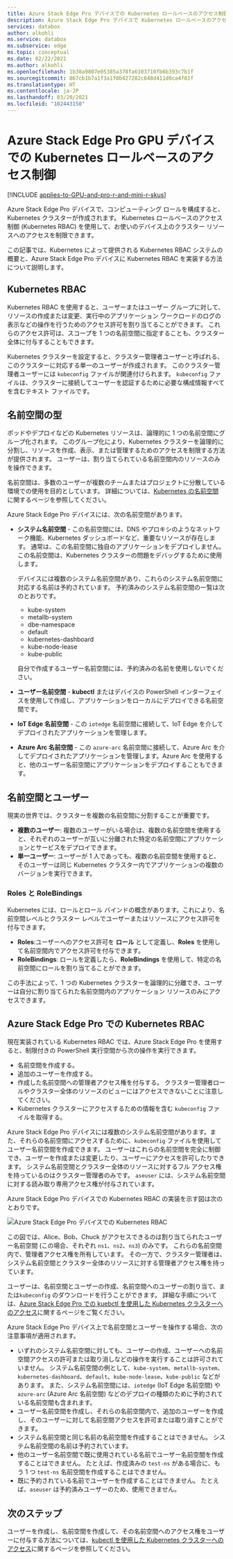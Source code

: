 ```yaml
---
title: Azure Stack Edge Pro デバイスでの Kubernetes ロールベースのアクセス制御について | Microsoft Docs
description: Azure Stack Edge Pro デバイスで Kubernetes ロールベースのアクセス制御がどのように行われるかについて説明します。
services: databox
author: alkohli
ms.service: databox
ms.subservice: edge
ms.topic: conceptual
ms.date: 02/22/2021
ms.author: alkohli
ms.openlocfilehash: 1b38a9807e05385a378fa6103710fb6b393c7b1f
ms.sourcegitcommit: 867cb1b7a1f3a1f0b427282c648d411d0ca4f81f
ms.translationtype: HT
ms.contentlocale: ja-JP
ms.lasthandoff: 03/20/2021
ms.locfileid: "102443150"
---
```

# <a name="kubernetes-role-based-access-control-on-your-azure-stack-edge-pro-gpu-device"></a>Azure Stack Edge Pro GPU デバイスでの Kubernetes ロールベースのアクセス制御

[!INCLUDE [applies-to-GPU-and-pro-r-and-mini-r-skus](../../includes/azure-stack-edge-applies-to-gpu-pro-r-mini-r-sku.md)]

Azure Stack Edge Pro デバイスで、コンピューティング ロールを構成すると、Kubernetes クラスターが作成されます。 Kubernetes ロールベースのアクセス制御 (Kubernetes RBAC) を使用して、お使いのデバイス上のクラスター リソースへのアクセスを制限できます。

この記事では、Kubernetes によって提供される Kubernetes RBAC システムの概要と、Azure Stack Edge Pro デバイスに Kubernetes RBAC を実装する方法について説明します。 

## <a name="kubernetes-rbac"></a>Kubernetes RBAC

Kubernetes RBAC を使用すると、ユーザーまたはユーザー グループに対して、リソースの作成または変更、実行中のアプリケーション ワークロードのログの表示などの操作を行うためのアクセス許可を割り当てることができます。 これらのアクセス許可は、スコープを 1 つの名前空間に指定することも、クラスター全体に付与することもできます。 

Kubernetes クラスターを設定すると、クラスター管理者ユーザーと呼ばれる、このクラスターに対応する単一のユーザーが作成されます。  このクラスター管理者ユーザーには `kubeconfig` ファイルが関連付けられます。 `kubeconfig` ファイルは、クラスターに接続してユーザーを認証するために必要な構成情報すべてを含むテキスト ファイルです。

## <a name="namespaces-types"></a>名前空間の型

ポッドやデプロイなどの Kubernetes リソースは、論理的に 1 つの名前空間にグループ化されます。 このグループ化により、Kubernetes クラスターを論理的に分割し、リソースを作成、表示、または管理するためのアクセスを制限する方法が提供されます。 ユーザーは、割り当てられている名前空間内のリソースのみを操作できます。

名前空間は、多数のユーザーが複数のチームまたはプロジェクトに分散している環境での使用を目的としています。 詳細については、[Kubernetes の名前空間](https://kubernetes.io/docs/concepts/overview/working-with-objects/namespaces/) に関するページを参照してください。

Azure Stack Edge Pro デバイスには、次の名前空間があります。

- **システム名前空間** - この名前空間には、DNS やプロキシのようなネットワーク機能、Kubernetes ダッシュボードなど、重要なリソースが存在します。 通常は、この名前空間に独自のアプリケーションをデプロイしません。 この名前空間は、Kubernetes クラスターの問題をデバッグするために使用します。 

    デバイスには複数のシステム名前空間があり、これらのシステム名前空間に対応する名前は予約されています。 予約済みのシステム名前空間の一覧は次のとおりです。 
    - kube-system
    - metallb-system
    - dbe-namespace
    - default
    - kubernetes-dashboard
    - kube-node-lease
    - kube-public


    自分で作成するユーザー名前空間には、予約済みの名前を使用しないでください。 
<!--- **default namespace** - This namespace is where pods and deployments are created by default when none is provided and you have admin access to this namespace. When you interact with the Kubernetes API, such as with `kubectl get pods`, the default namespace is used when none is specified.-->

- **ユーザー名前空間** - **kubectl** またはデバイスの PowerShell インターフェイスを使用して作成し、アプリケーションをローカルにデプロイできる名前空間です。
 
- **IoT Edge 名前空間** - この `iotedge` 名前空間に接続して、IoT Edge を介してデプロイされたアプリケーションを管理します。

- **Azure Arc 名前空間** - この `azure-arc` 名前空間に接続して、Azure Arc を介してデプロイされたアプリケーションを管理します。Azure Arc を使用すると、他のユーザー名前空間にアプリケーションをデプロイすることもできます。 

## <a name="namespaces-and-users"></a>名前空間とユーザー

現実の世界では、クラスターを複数の名前空間に分割することが重要です。 

- **複数のユーザー**: 複数のユーザーがいる場合は、複数の名前空間を使用すると、それぞれのユーザーが互いに分離された特定の名前空間にアプリケーションとサービスをデプロイできます。 
- **単一ユーザー**: ユーザーが 1 人であっても、複数の名前空間を使用すると、そのユーザーは同じ Kubernetes クラスター内でアプリケーションの複数のバージョンを実行できます。

### <a name="roles-and-rolebindings"></a>Roles と RoleBindings

Kubernetes には、ロールとロール バインドの概念があります。これにより、名前空間レベルとクラスター レベルでユーザーまたはリソースにアクセス許可を付与できます。 

- **Roles**:ユーザーへのアクセス許可を **ロール** として定義し、**Roles** を使用して名前空間内でアクセス許可を付与できます。 
- **RoleBindings**: ロールを定義したら、**RoleBindings** を使用して、特定の名前空間にロールを割り当てることができます。 

この手法によって、1 つの Kubernetes クラスターを論理的に分離でき、ユーザーは自分に割り当てられた名前空間内のアプリケーション リソースのみにアクセスできます。 

## <a name="kubernetes-rbac-on-azure-stack-edge-pro"></a>Azure Stack Edge Pro での Kubernetes RBAC

現在実装されている Kubernetes RBAC では、Azure Stack Edge Pro を使用すると、制限付きの PowerShell 実行空間から次の操作を実行できます。

- 名前空間を作成する。  
- 追加のユーザーを作成する。
- 作成した名前空間への管理者アクセス権を付与する。 クラスター管理者ロールやクラスター全体のリソースのビューにはアクセスできないことに注意してください。
- Kubernetes クラスターにアクセスするための情報を含む `kubeconfig` ファイルを取得する。


Azure Stack Edge Pro デバイスには複数のシステム名前空間があります。また、それらの名前空間にアクセスするために、`kubeconfig` ファイルを使用してユーザー名前空間を作成できます。 ユーザーはこれらの名前空間を完全に制御でき、ユーザーを作成または変更したり、ユーザーにアクセスを許可したりできます。 システム名前空間とクラスター全体のリソースに対するフル アクセス権を持っているのはクラスター管理者のみです。 `aseuser` には、システム名前空間に対する読み取り専用アクセス権が付与されています。

Azure Stack Edge Pro デバイスでの Kubernetes RBAC の実装を示す図は次のとおりです。

![Azure Stack Edge Pro デバイスでの Kubernetes RBAC](./media/azure-stack-edge-gpu-kubernetes-rbac/rbac-view-1.png)

この図では、Alice、Bob、Chuck がアクセスできるのは割り当てられたユーザー名前空間 (この場合、それぞれ `ns1`、`ns2`、`ns3`) のみです。 これらの名前空間内で、管理者アクセス権を所有しています。 その一方で、クラスター管理者は、システム名前空間とクラスター全体のリソースに対する管理者アクセス権を持っています。

ユーザーは、名前空間とユーザーの作成、名前空間へのユーザーの割り当て、または`kubeconfig` のダウンロードを行うことができます。 詳細な手順については、[Azure Stack Edge Pro での kuebctl を使用した Kubernetes クラスターへのアクセス](azure-stack-edge-gpu-create-kubernetes-cluster.md)に関するページをご覧ください。


Azure Stack Edge Pro デバイス上で名前空間とユーザーを操作する場合、次の注意事項が適用されます。

- いずれのシステム名前空間に対しても、ユーザーの作成、ユーザーへの名前空間アクセスの許可または取り消しなどの操作を実行することは許可されていません。 システム名前空間の例として、`kube-system`、`metallb-system`、`kubernetes-dashboard`、`default`、`kube-node-lease`、`kube-public` などがあります。 また、システム名前空間には、`iotedge` (IoT Edge 名前空間) や `azure-arc` (Azure Arc 名前空間) などのデプロイの種類のために予約されている名前空間も含まれます。
- ユーザー名前空間を作成し、それらの名前空間内で、追加のユーザーを作成し、そのユーザーに対して名前空間アクセスを許可または取り消すことができます。
- システム名前空間と同じ名前の名前空間を作成することはできません。 システム名前空間の名前は予約されています。  
- 他のユーザー名前空間で既に使用されている名前でユーザー名前空間を作成することはできません。 たとえば、作成済みの `test-ns` がある場合に、もう 1 つ `test-ns` 名前空間を作成することはできません。
- 既に予約されている名前でユーザーを作成することはできません。 たとえば、`aseuser` は予約済みユーザーのため、使用できません。


## <a name="next-steps"></a>次のステップ

ユーザーを作成し、名前空間を作成して、その名前空間へのアクセス権をユーザーに付与する方法については、[kubectl を使用した Kubernetes クラスターへのアクセス](azure-stack-edge-gpu-create-kubernetes-cluster.md)に関するページを参照してください。

